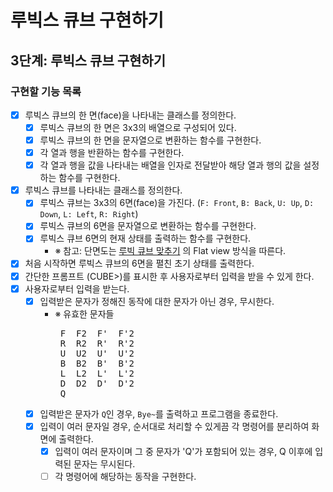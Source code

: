 # 루빅스 큐브 구현하기

## 3단계: 루빅스 큐브 구현하기

### 구현할 기능 목록
- [x] 루빅스 큐브의 한 면(face)을 나타내는 클래스를 정의한다.
  - [x] 루빅스 큐브의 한 면은 3x3의 배열으로 구성되어 있다.
  - [x] 루빅스 큐브의 한 면을 문자열으로 변환하는 함수를 구현한다.
  - [x] 각 열과 행을 반환하는 함수를 구현한다.
  - [x] 각 열과 행을 값을 나타내는 배열을 인자로 전달받아 해당 열과 행의 값을 설정하는 함수를 구현한다.
- [x] 루빅스 큐브를 나타내는 클래스를 정의한다.
  - [x] 루빅스 큐브는 3x3의 6면(face)을 가진다. (`F: Front`, `B: Back`, `U: Up`, `D: Down`, `L: Left`, `R: Right`)
  - [x] 루빅스 큐브의 6면을 문자열으로 변환하는 함수를 구현한다.
  - [x] 루빅스 큐브 6면의 현재 상태를 출력하는 함수를 구현한다.
    - ※ 참고: 단면도는 [루빅 큐브 맞추기](https://rubiks-cube-solver.com/ko/) 의 Flat view 방식을 따른다.
  
- [x] 처음 시작하면 루빅스 큐브의 6면을 펼친 초기 상태를 출력한다.
- [x] 간단한 프롬프트 (CUBE>)를 표시한 후 사용자로부터 입력을 받을 수 있게 한다.
- [x] 사용자로부터 입력을 받는다.
  - [x] 입력받은 문자가 정해진 동작에 대한 문자가 아닌 경우, 무시한다.
    - ※ 유효한 문자들
      <pre>
       F  F2  F'  F'2
       R  R2  R'  R'2
       U  U2  U'  U'2
       B  B2  B'  B'2
       L  L2  L'  L'2
       D  D2  D'  D'2
       Q
      </pre>
  - [x] 입력받은 문자가 `Q`인 경우, `Bye~`를 출력하고 프로그램을 종료한다.
  - [x] 입력이 여러 문자일 경우, 순서대로 처리할 수 있게끔 각 명령어를 분리하여 화면에 출력한다.
    - [x] 입력이 여러 문자이며 그 중 문자가 'Q'가 포함되어 있는 경우, Q 이후에 입력된 문자는 무시된다.
    - [ ] 각 명령어에 해당하는 동작을 구현한다.